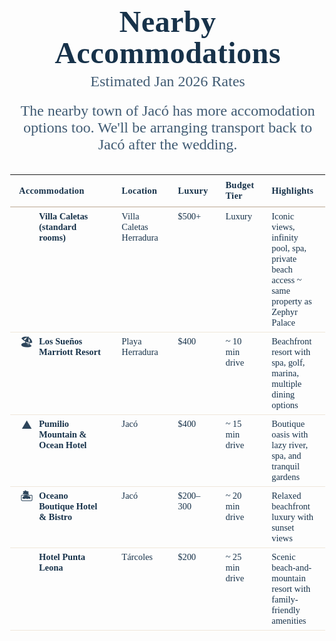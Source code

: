---
---
<html lang="en">
<head>
<meta charset="utf-8" />
<meta name="viewport" content="width=device-width, initial-scale=1" />
<title>Nearby Accommodations</title>
<style>
    :root{
        --ink:#17324a;
        --muted:#405b73;
        --rule:#d9cfc3;
    }
    body{
        margin:0;
        font-family: "Georgia", "Times New Roman", serif;
        color:var(--ink);
        background: none;
    }
    .wrap{
        max-width: 2100px; /* wider container */
    }
    h1{
        font-size: clamp(32px, 5vw, 64px);
        line-height: 1.05;
        text-align: center;
        margin: 0 0 6px;
        font-weight: 600;
        letter-spacing: .5px;
    }
    .sub{
        text-align:center;
        font-size: clamp(16px, 2.5vw, 28px);
        margin: 0 0 20px;
        color:var(--muted);
    }
    .card{
        background: none;
        border-radius: 0;
        overflow:hidden;
    }
    table{
        width:100%;
        border-collapse: collapse;
        font-size: clamp(14px, 1.5vw, 18px);
    }
    thead th{
        text-align:left;
        padding: 8px 14px; /* shorter row height */
        border-bottom: 2px solid var(--rule);
        font-weight: 700;
        letter-spacing:.3px;
    }
    tbody td{
        padding: 6px 14px; /* shorter row height */
        vertical-align: top;
        border-bottom: 1px solid #efe7db;
    }
    /* wider column distribution */
    thead th:nth-child(1) { width: 34%; }
    thead th:nth-child(2) { width: 18%; }
    thead th:nth-child(3) { width: 14%; }
    thead th:nth-child(4) { width: 14%; }
    thead th:nth-child(5) { width: 20%; }
    .stay{
        display:flex;
        gap:8px;
        align-items:flex-start;
        font-weight:600;
    }
    .icon{
        font-size: 18px;
        width: 24px;
        line-height: 1.2;
        text-align:center;
        opacity:.9;
        flex: 0 0 24px;
    }
    @media (max-width: 820px){
        thead{ display:none; }
        tbody td{
            display:block;
            border:none;
            padding:6px 14px;
        }
        tbody tr{
            border-bottom: 1px solid #efe7db;
        }
        tbody td[data-label]::before{
            content: attr(data-label) " ";
            display:block;
            font-variant: small-caps;
            letter-spacing: .08em;
            color: var(--muted);
            margin-bottom: 2px;
        }
        .stay{ margin-top: 6px; }
    }
</style>
</head>
<body>
    <main class="wrap">
        <h1>Nearby Accommodations</h1>
        <p class="sub">Estimated Jan 2026 Rates</p>
        <p class="sub">The nearby town of Jacó has more accomodation options too. We'll be arranging transport back to Jacó after the wedding.</p>
        <section class="card">
            <table aria-describedby="nearby accommodations">
                <thead>
                    <tr>
                        <th>Accommodation</th>
                        <th>Location</th>
                        <th>Luxury</th>
                        <th>Budget Tier</th>
                        <th>Highlights</th>
                    </tr>
                </thead>
                <tbody>
                    <tr>
                        <td data-label="Accommodation">
                            <div class="stay">
                                <span class="icon">🏨</span>
                                <span>Villa Caletas (standard rooms)</span>
                            </div>
                        </td>
                        <td data-label="Location">Villa Caletas<br/>Herradura</td>
                        <td data-label="Luxury">$500+</td>
                        <td data-label="Budget Tier">Luxury</td>
                        <td data-label="Highlights">Iconic views, infinity pool, spa, private beach access ~ same property as Zephyr Palace</td>
                    </tr>
                    <tr>
                        <td data-label="Accommodation">
                            <div class="stay">
                                <span class="icon">🏖️</span>
                                <span>Los Sueños Marriott Resort</span>
                            </div>
                        </td>
                        <td data-label="Location">Playa Herradura</td>
                        <td data-label="Luxury">$400</td>
                        <td data-label="Budget Tier">~ 10 min drive</td>
                        <td data-label="Highlights">Beachfront resort with spa, golf, marina, multiple dining options</td>
                    </tr>
                    <tr>
                        <td data-label="Accommodation">
                            <div class="stay">
                                <span class="icon">⛰️</span>
                                <span>Pumilio Mountain &amp; Ocean Hotel</span>
                            </div>
                        </td>
                        <td data-label="Location">Jacó</td>
                        <td data-label="Luxury">$400</td>
                        <td data-label="Budget Tier">~ 15 min drive</td>
                        <td data-label="Highlights">Boutique oasis with lazy river, spa, and tranquil gardens</td>
                    </tr>
                    <tr>
                        <td data-label="Accommodation">
                            <div class="stay">
                                <span class="icon">🏝️</span>
                                <span>Oceano Boutique Hotel &amp; Bistro</span>
                            </div>
                        </td>
                        <td data-label="Location">Jacó</td>
                        <td data-label="Luxury">$200–300</td>
                        <td data-label="Budget Tier">~ 20 min drive</td>
                        <td data-label="Highlights">Relaxed beachfront luxury with sunset views</td>
                    </tr>
                    <tr>
                        <td data-label="Accommodation">
                            <div class="stay">
                                <span class="icon">🌲</span>
                                <span>Hotel Punta Leona</span>
                            </div>
                        </td>
                        <td data-label="Location">Tárcoles</td>
                        <td data-label="Luxury">$200</td>
                        <td data-label="Budget Tier">~ 25 min drive</td>
                        <td data-label="Highlights">Scenic beach-and-mountain resort with family-friendly amenities</td>
                    </tr>
                </tbody>
            </table>
        </section>
    </main>
</body>
</html>

